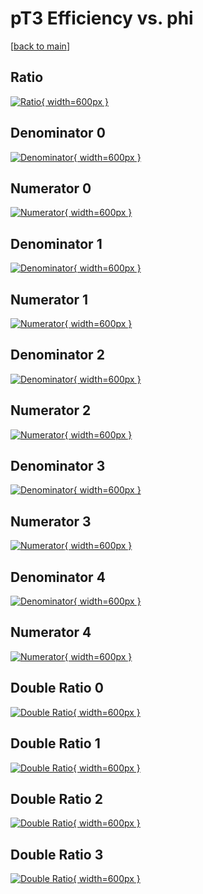 # pT3 Efficiency vs. phi

[[back to main](./)]



## Ratio

[![Ratio](../mtv/var/pT3_loweta_321_0_eff_phi.png){ width=600px }](../mtv/var/pT3_loweta_321_0_eff_phi.pdf)

## Denominator 0

[![Denominator](../mtv/den/pT3_loweta_321_0_eff_phi_den0.png){ width=600px }](../mtv/den/pT3_loweta_321_0_eff_phi_den0.pdf)

## Numerator 0

[![Numerator](../mtv/num/pT3_loweta_321_0_eff_phi_num0.png){ width=600px }](../mtv/num/pT3_loweta_321_0_eff_phi_num0.pdf)

## Denominator 1

[![Denominator](../mtv/den/pT3_loweta_321_0_eff_phi_den1.png){ width=600px }](../mtv/den/pT3_loweta_321_0_eff_phi_den1.pdf)

## Numerator 1

[![Numerator](../mtv/num/pT3_loweta_321_0_eff_phi_num1.png){ width=600px }](../mtv/num/pT3_loweta_321_0_eff_phi_num1.pdf)

## Denominator 2

[![Denominator](../mtv/den/pT3_loweta_321_0_eff_phi_den2.png){ width=600px }](../mtv/den/pT3_loweta_321_0_eff_phi_den2.pdf)

## Numerator 2

[![Numerator](../mtv/num/pT3_loweta_321_0_eff_phi_num2.png){ width=600px }](../mtv/num/pT3_loweta_321_0_eff_phi_num2.pdf)

## Denominator 3

[![Denominator](../mtv/den/pT3_loweta_321_0_eff_phi_den3.png){ width=600px }](../mtv/den/pT3_loweta_321_0_eff_phi_den3.pdf)

## Numerator 3

[![Numerator](../mtv/num/pT3_loweta_321_0_eff_phi_num3.png){ width=600px }](../mtv/num/pT3_loweta_321_0_eff_phi_num3.pdf)

## Denominator 4

[![Denominator](../mtv/den/pT3_loweta_321_0_eff_phi_den4.png){ width=600px }](../mtv/den/pT3_loweta_321_0_eff_phi_den4.pdf)

## Numerator 4

[![Numerator](../mtv/num/pT3_loweta_321_0_eff_phi_num4.png){ width=600px }](../mtv/num/pT3_loweta_321_0_eff_phi_num4.pdf)

## Double Ratio 0

[![Double Ratio](../mtv/ratio/pT3_loweta_321_0_eff_phi_ratio0.png){ width=600px }](../mtv/ratio/pT3_loweta_321_0_eff_phi_ratio0.pdf)

## Double Ratio 1

[![Double Ratio](../mtv/ratio/pT3_loweta_321_0_eff_phi_ratio1.png){ width=600px }](../mtv/ratio/pT3_loweta_321_0_eff_phi_ratio1.pdf)

## Double Ratio 2

[![Double Ratio](../mtv/ratio/pT3_loweta_321_0_eff_phi_ratio2.png){ width=600px }](../mtv/ratio/pT3_loweta_321_0_eff_phi_ratio2.pdf)

## Double Ratio 3

[![Double Ratio](../mtv/ratio/pT3_loweta_321_0_eff_phi_ratio3.png){ width=600px }](../mtv/ratio/pT3_loweta_321_0_eff_phi_ratio3.pdf)

